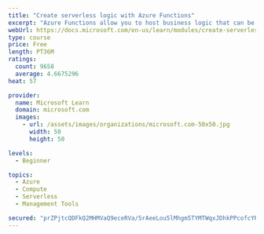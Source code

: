 ```yaml
---
title: "Create serverless logic with Azure Functions"
excerpt: "Azure Functions allow you to host business logic that can be executed without managing or provisioning server infrastructure"
webUrl: https://docs.microsoft.com/en-us/learn/modules/create-serverless-logic-with-azure-functions/
type: course
price: Free
length: PT36M
ratings:
  count: 9658
  average: 4.6675296
heat: 57

provider:
  name: Microsoft Learn
  domain: microsoft.com
  images:
    - url: /assets/images/organizations/microsoft.com-50x50.jpg
      width: 50
      height: 50

levels:
  - Beginner

topics:
  - Azure
  - Compute
  - Serverless
  - Management Tools

secured: "prZPjtcQDFkQ2MHMVaQ9eceRVa/5rAeeLou5lMhgm5TYMTWqxJDhkPPcofcYRoeDYKcahinLpL1U6+KB8PBKHZ4USG2/XSw5iiNzCxnr9LDaM8iu9+BgXOI1GosBBYJ/rnFR2L47FBsLTqagpelHOq+2Dt82lqOxWTVP6vOvV5UwFdomK/lNnazh1R2iERQtxC4yt5soGNBJOhsvFYBxrfhyyNSHXM/pE1/7CGdFsVzJ1d6V9tjupr7PJPASAhglYLnslI7NfWG1s3f3rbvqLkTtVizt4XeNTxBK2b1FYQMM3tWa1TMP2G4ELjf/+zUYpDfK1z3QLqkpN1YNmifs5PBgyQivqN5glDPc/5CdN1Qyjv0pDvOTzY8qKlY7iRmWlDvfJdOEO/S4pLLSbqU7mX1AOMWqvPMoR1J1EQ+sOdY=;lKbzJhSxm8maATunOEFpaA=="
---
```



